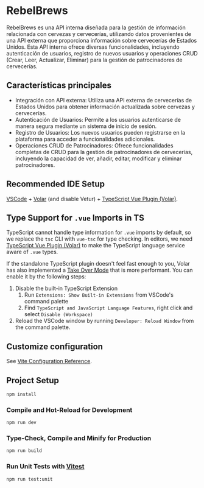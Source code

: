 # RebelBrews

RebelBrews es una API interna diseñada para la gestión de información relacionada con cervezas y cervecerías, utilizando datos provenientes de una API externa que proporciona información sobre cervecerías de Estados Unidos. Esta API interna ofrece diversas funcionalidades, incluyendo autenticación de usuarios, registro de nuevos usuarios y operaciones CRUD (Crear, Leer, Actualizar, Eliminar) para la gestión de patrocinadores de cervecerías.

## Características principales 

- Integración con API externa: Utiliza una API externa de cervecerías de Estados Unidos para obtener información actualizada sobre cervezas y cervecerías.
- Autenticación de Usuarios: Permite a los usuarios autenticarse de manera segura mediante un sistema de inicio de sesión.
- Registro de Usuarios: Los nuevos usuarios pueden registrarse en la plataforma para acceder a funcionalidades adicionales.
- Operaciones CRUD de Patrocinadores: Ofrece funcionalidades completas de CRUD para la gestión de patrocinadores de cervecerías, incluyendo la capacidad de ver, añadir, editar, modificar y eliminar patrocinadores.


## Recommended IDE Setup

[VSCode](https://code.visualstudio.com/) + [Volar](https://marketplace.visualstudio.com/items?itemName=Vue.volar) (and disable Vetur) + [TypeScript Vue Plugin (Volar)](https://marketplace.visualstudio.com/items?itemName=Vue.vscode-typescript-vue-plugin).

## Type Support for `.vue` Imports in TS

TypeScript cannot handle type information for `.vue` imports by default, so we replace the `tsc` CLI with `vue-tsc` for type checking. In editors, we need [TypeScript Vue Plugin (Volar)](https://marketplace.visualstudio.com/items?itemName=Vue.vscode-typescript-vue-plugin) to make the TypeScript language service aware of `.vue` types.

If the standalone TypeScript plugin doesn't feel fast enough to you, Volar has also implemented a [Take Over Mode](https://github.com/johnsoncodehk/volar/discussions/471#discussioncomment-1361669) that is more performant. You can enable it by the following steps:

1. Disable the built-in TypeScript Extension
    1) Run `Extensions: Show Built-in Extensions` from VSCode's command palette
    2) Find `TypeScript and JavaScript Language Features`, right click and select `Disable (Workspace)`
2. Reload the VSCode window by running `Developer: Reload Window` from the command palette.

## Customize configuration

See [Vite Configuration Reference](https://vitejs.dev/config/).

## Project Setup

```sh
npm install
```

### Compile and Hot-Reload for Development

```sh
npm run dev
```

### Type-Check, Compile and Minify for Production

```sh
npm run build
```

### Run Unit Tests with [Vitest](https://vitest.dev/)

```sh
npm run test:unit
```
